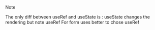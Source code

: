 > [!NOTE]
> The only diff between useRef and useState is :
> useState changes the rendering but note useRef
> For form uses better to chose useRef
